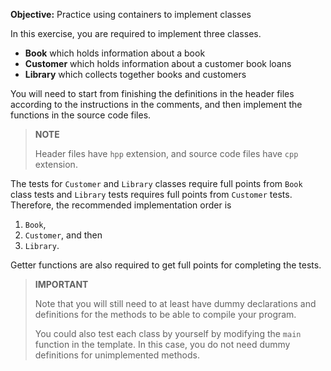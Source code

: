 **Objective:** Practice using containers to implement classes

In this exercise, you are required to implement three classes.

- **Book** which holds information about a book
- **Customer** which holds information about a customer book loans
- **Library** which collects together books and customers 

You will need to start from finishing the definitions in the header files
according to the instructions in the comments, and then implement the functions
in the source code files. 

> **NOTE**
>
>    Header files have `hpp` extension, and source code files have `cpp` extension.

The tests for `Customer` and `Library` classes require full points from 
`Book` class tests and 
`Library` tests requires full points from `Customer` tests. Therefore, the
recommended implementation order is 

1. `Book`, 
2. `Customer`, and then 
3. `Library`. 

Getter functions are also required to get full points for completing the tests. 

> **IMPORTANT**
> 
>    Note that you will still need to at least have dummy declarations and 
     definitions for the methods to be able to compile your program. 
>    
>    You could also test each class by yourself by modifying the 
    `main` function in the template. In this case, you do not need
    dummy definitions for unimplemented methods.
